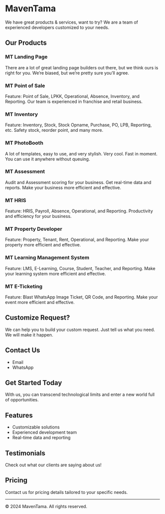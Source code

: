 # MavenTama

We have great products & services, want to try? We are a team of experienced developers customized to your needs.

## Our Products

### MT Landing Page
There are a lot of great landing page builders out there, but we think ours is right for you. We’re biased, but we’re pretty sure you’ll agree.

### MT Point of Sale
Feature: Point of Sale, LPKK, Operational, Absence, Inventory, and Reporting. Our team is experienced in franchise and retail business.

### MT Inventory
Feature: Inventory, Stock, Stock Opname, Purchase, PO, LPB, Reporting, etc. Safety stock, reorder point, and many more.

### MT PhotoBooth
A lot of templates, easy to use, and very stylish. Very cool. Fast in moment. You can use it anywhere without queuing.

### MT Assessment
Audit and Assessment scoring for your business. Get real-time data and reports. Make your business more efficient and effective.

### MT HRIS
Feature: HRIS, Payroll, Absence, Operational, and Reporting. Productivity and efficiency for your business.

### MT Property Developer
Feature: Property, Tenant, Rent, Operational, and Reporting. Make your property more efficient and effective.

### MT Learning Management System
Feature: LMS, E-Learning, Course, Student, Teacher, and Reporting. Make your learning system more efficient and effective.

### MT E-Ticketing
Feature: Blast WhatsApp Image Ticket, QR Code, and Reporting. Make your event more efficient and effective.

## Customize Request?
We can help you to build your custom request. Just tell us what you need. We will make it happen.

## Contact Us
- Email
- WhatsApp

## Get Started Today
With us, you can transcend technological limits and enter a new world full of opportunities.

## Features
- Customizable solutions
- Experienced development team
- Real-time data and reporting

## Testimonials
Check out what our clients are saying about us!

## Pricing
Contact us for pricing details tailored to your specific needs.

---

© 2024 MavenTama. All rights reserved.

